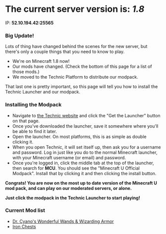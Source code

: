 # The current server version is: ***1.8***
IP: **52.10.194.42:25565**

### Big Update!
Lots of thing have changed behind the scenes for the new server, but there's only a couple things that you need to know to play.

* We're on Minecraft 1.8 now!
* Our mods have changed. (Check the bottom of this page for a list of those mods.)
* We moved to the Technic Platform to distribute our modpack.

That last one is pretty important, so this page will tell you how to install the Technic Launcher and our modpack.

### Installing the Modpack

* Navigate to [the Technic website](http://technicpack.net/) and click the "Get the Launcher" button on that page.
* Once you've downloaded the launcher, save it somewhere where you'll be able to find it later.
* Open the launcher. On most platforms, this is as simple as double clicking it.
* When you open Technic, it will set itself up, then ask you for a username and password. Log in just like you do to the normal Minecraft launcher, with your Minecraft username (or email) and password.
* Once you're logged in, click the middle tab at the top of the launcher, then search for **MCU**. You should see the "Minecraft U Official Modpack". Install that by clicking it and then clicking the install button.

**Congrats! You are now on the most up to date version of the Minecraft U mod pack, and can play on our moderated servers, or alone.**

**Just click the modpack in the Technic Launcher to start playing!**

### Current Mod list
* [Dr. Cyano's Wonderful Wands & Wizarding Armor](http://www.minecraftforum.net/forums/mapping-and-modding/minecraft-mods/2233889-dr-cyanos-wonderful-wands-and-wizarding-robes)
* [Iron Chests](http://ftbwiki.org/Iron_Chests)
